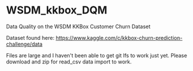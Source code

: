 # WSDM_kkbox_DQM
Data Quality on the WSDM KKBox Customer Churn Dataset


Dataset found here: https://www.kaggle.com/c/kkbox-churn-prediction-challenge/data

Files are large and I haven't been able to get git lfs to work just yet. Please download and zip for read_csv data import to work.
